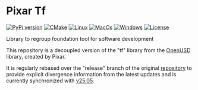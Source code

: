 # Pixar Tf

[![PyPi version](https://img.shields.io/pypi/v/pxr-tf.svg?logo=pypi&label=PyPI&logoColor=gold)](https://pypi.python.org/pypi/pxr-tf)
[![CMake](https://img.shields.io/badge/CMake-3.21...3.31-blue.svg?logo=CMake&logoColor=blue)](https://cmake.org)
[![Linux](https://github.com/untwine/pxr-tf/actions/workflows/linux.yml/badge.svg?branch=main)](https://github.com/untwine/pxr-tf/actions/workflows/linux.yml)
[![MacOs](https://github.com/untwine/pxr-tf/actions/workflows/macos.yml/badge.svg?branch=main)](https://github.com/untwine/pxr-tf/actions/workflows/macos.yml)
[![Windows](https://github.com/untwine/pxr-tf/actions/workflows/windows.yml/badge.svg?branch=main)](https://github.com/untwine/pxr-tf/actions/workflows/windows.yml)
[![License](https://img.shields.io/badge/License-TOST-yellow.svg)](https://github.com/untwine/pxr-tf/blob/main/LICENSE.txt)

Library to regroup foundation tool for software development

This repository is a decoupled version of the "tf" library from the
[OpenUSD](https://graphics.pixar.com/usd/release/index.html) library, created
by Pixar.

It is regularly rebased over the "release" branch of the original
[repository](https://github.com/PixarAnimationStudios/OpenUSD) to provide
explicit divergence information from the latest updates and is currently
synchronized with
[v25.05](https://github.com/PixarAnimationStudios/OpenUSD/releases/tag/v25.05).

